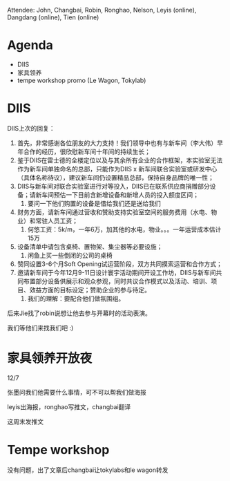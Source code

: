 Attendee: John, Changbai, Robin, Ronghao, Nelson, Leyis (online), Dangdang (online), Tien (online)

# Agenda

- DIIS
- 家具领养
- tempe workshop promo (Le Wagon, Tokylab)

# DIIS
DIIS上次的回复：
1. 首先，非常感谢各位朋友的大力支持！我们领导中也有与新车间（李大伟）早年合作的经历，很欣慰新车间十年间的持续生长；
2. 鉴于DIIS在雷士德的全楼定位以及与其余所有企业的合作框架，本实验室无法作为新车间单独命名的总部，只能作为DIIS x 新车间联合实验室或研发中心（具体名称待议），建议新车间仍设置精品总部，保持自身品牌的唯一性；
3. DIIS与新车间对联合实验室进行对等投入，DIIS已在联系供应商捐赠部分设备；请新车间预估一下目前含新增设备和新增人员的投入额度区间；
	1. 要问一下他们购置的设备是借给我们还是送给我们
4. 财务方面，请新车间通过营收和赞助支持实验室空间的服务费用（水电、物业）和常驻人员工资；
	1. 何悠工资：5k/m，一年6万，加其他的水电，物业。。。一年运营成本估计15万
5. 设备清单中请包含桌椅、置物架、集尘器等必要设施；
	1. 闲鱼上买一些倒闭的公司的桌椅
6. 赞同设置3-6个月Soft Opening试运营阶段，双方共同摸索运营和合作方式；
7. 邀请新车间于今年12月9-11日设计寰宇活动期间开设工作坊，DIIS与新车间共同布置部分设备供展示和观众参观，同时共议合作模式以及活动、培训、项目、效益方面的目标设定；赞助企业的参与待定。
	1. 我们的理解：要配合他们做氛围组。

后来Jie找了robin说想让他去参与开幕时的活动表演。

我们等他们来找我们吧 :)

# 家具领养开放夜

12/7

张墨问我们他需要什么事情，可不可以帮我们做海报

leyis出海报，ronghao写推文，changbai翻译

这周末发推文

# Tempe workshop

没有问题，出了文章后changbai让tokylabs和le wagon转发
